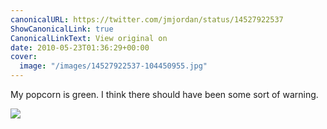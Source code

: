 ```yaml
---
canonicalURL: https://twitter.com/jmjordan/status/14527922537
ShowCanonicalLink: true
CanonicalLinkText: View original on
date: 2010-05-23T01:36:29+00:00
cover:
  image: "/images/14527922537-104450955.jpg"
---
```

My popcorn is green. I think there should have been some sort of warning.

![](/images/14527922537-104450955.jpg)